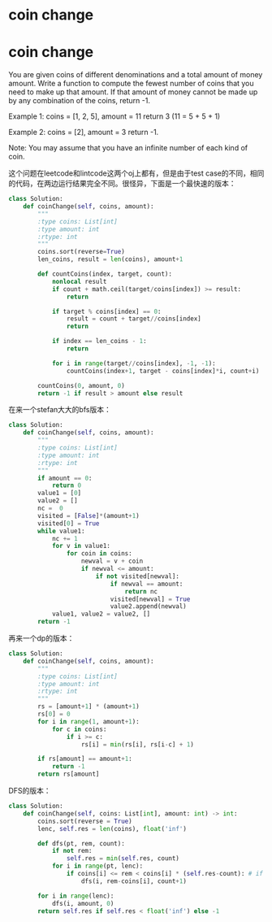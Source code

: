 # coin change

# coin change

You are given coins of different denominations and a total amount of money amount. Write a function to compute the fewest number of coins that you need to make up that amount. If that amount of money cannot be made up by any combination of the coins, return -1.

Example 1:
coins = [1, 2, 5], amount = 11
return 3 (11 = 5 + 5 + 1)

Example 2:
coins = [2], amount = 3
return -1.

Note:
You may assume that you have an infinite number of each kind of coin.

这个问题在leetcode和lintcode这两个oj上都有，但是由于test case的不同，相同的代码，在两边运行结果完全不同。很怪异，下面是一个最快速的版本：

```python
class Solution:
    def coinChange(self, coins, amount):
        """
        :type coins: List[int]
        :type amount: int
        :rtype: int
        """
        coins.sort(reverse=True)
        len_coins, result = len(coins), amount+1

        def countCoins(index, target, count):
            nonlocal result
            if count + math.ceil(target/coins[index]) >= result:
                return

            if target % coins[index] == 0:
                result = count + target//coins[index]
                return

            if index == len_coins - 1:
                return

            for i in range(target//coins[index], -1, -1):
                countCoins(index+1, target - coins[index]*i, count+i)

        countCoins(0, amount, 0)
        return -1 if result > amount else result

```

在来一个stefan大大的bfs版本：

```python
class Solution:
    def coinChange(self, coins, amount):
        """
        :type coins: List[int]
        :type amount: int
        :rtype: int
        """
        if amount == 0:
            return 0
        value1 = [0]
        value2 = []
        nc =  0
        visited = [False]*(amount+1)
        visited[0] = True
        while value1:
            nc += 1
            for v in value1:
                for coin in coins:
                    newval = v + coin
                    if newval <= amount:
                        if not visited[newval]:
                            if newval == amount:
                                return nc
                            visited[newval] = True
                            value2.append(newval)
            value1, value2 = value2, []
        return -1

```

再来一个dp的版本：

```python
class Solution:
    def coinChange(self, coins, amount):
        """
        :type coins: List[int]
        :type amount: int
        :rtype: int
        """
        rs = [amount+1] * (amount+1)
        rs[0] = 0
        for i in range(1, amount+1):
            for c in coins:
                if i >= c:
                    rs[i] = min(rs[i], rs[i-c] + 1)

        if rs[amount] == amount+1:
            return -1
        return rs[amount]

```

DFS的版本：

```python
class Solution:
    def coinChange(self, coins: List[int], amount: int) -> int:
        coins.sort(reverse = True)
        lenc, self.res = len(coins), float('inf')

        def dfs(pt, rem, count):
            if not rem:
                self.res = min(self.res, count)
            for i in range(pt, lenc):
                if coins[i] <= rem < coins[i] * (self.res-count): # if hope still exists
                    dfs(i, rem-coins[i], count+1)

        for i in range(lenc):
            dfs(i, amount, 0)
        return self.res if self.res < float('inf') else -1
```
